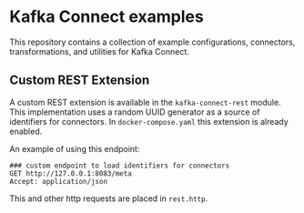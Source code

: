 # Kafka Connect examples
This repository contains a collection of example configurations, connectors, transformations, and utilities for Kafka Connect. 

## Custom REST Extension
A custom REST extension is available in the `kafka-connect-rest` module. This implementation uses a random UUID generator as a source of identifiers for connectors. In `docker-compose.yaml` this extension is already enabled.

An example of using this endpoint:
```http request
### custom endpoint to load identifiers for connectors
GET http://127.0.0.1:8083/meta
Accept: application/json
```

This and other http requests are placed in `rest.http`.
